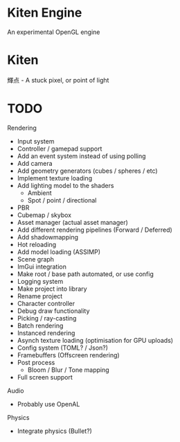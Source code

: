 # Kiten Engine
An experimental OpenGL engine

# Kiten
輝点 - A stuck pixel, or point of light

# TODO

Rendering

- Input system
- Controller / gamepad support
- Add an event system instead of using polling
- Add camera
- Add geometry generators (cubes / spheres / etc)
- Implement texture loading
- Add lighting model to the shaders
  - Ambient
  - Spot / point / directional
- PBR
- Cubemap / skybox
- Asset manager (actual asset manager)
- Add different rendering pipelines (Forward / Deferred)
- Add shadowmapping
- Hot reloading
- Add model loading (ASSIMP)
- Scene graph
- ImGui integration
- Make root / base path automated, or use config
- Logging system
- Make project into library
- Rename project
- Character controller
- Debug draw functionality
- Picking / ray-casting
- Batch rendering
- Instanced rendering
- Asynch texture loading (optimisation for GPU uploads)
- Config system (TOML? / Json?)
- Framebuffers (Offscreen rendering)
- Post process
  - Bloom / Blur / Tone mapping
- Full screen support

Audio
- Probably use OpenAL

Physics
- Integrate physics (Bullet?)

